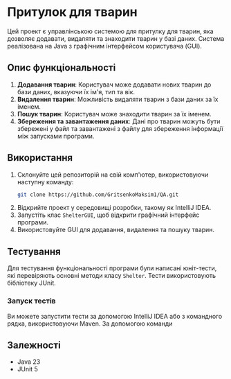 # Притулок для тварин

Цей проект є управлінською системою для притулку для тварин, яка дозволяє додавати, видаляти та знаходити тварин у базі даних. Система реалізована на Java з графічним інтерфейсом користувача (GUI).

## Опис функціональності

1. **Додавання тварин**: Користувач може додавати нових тварин до бази даних, вказуючи їх ім'я, тип та вік.
2. **Видалення тварин**: Можливість видаляти тварин з бази даних за їх іменем.
3. **Пошук тварин**: Користувач може знаходити тварин за їх іменем.
4. **Збереження та завантаження даних**: Дані про тварин можуть бути збережені у файл та завантажені з файлу для збереження інформації між запусками програми.

## Використання

1. Склонуйте цей репозиторій на свій комп'ютер, використовуючи наступну команду:
   ```bash
   git clone https://github.com/GritsenkoMaksim1/QA.git
2. Відкрийте проект у середовищі розробки, такому як IntelliJ IDEA.
3. Запустіть клас `ShelterGUI`, щоб відкрити графічний інтерфейс програми.
4. Використовуйте GUI для додавання, видалення та пошуку тварин.

## Тестування

Для тестування функціональності програми були написані юніт-тести, які перевіряють основні методи класу `Shelter`. Тести використовують бібліотеку JUnit.

### Запуск тестів

Ви можете запустити тести за допомогою IntelliJ IDEA або з командного рядка, використовуючи Maven.
За допомогою команди 

## Залежності

- Java 23
- JUnit 5
